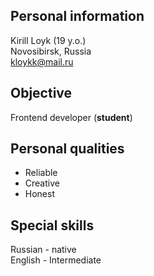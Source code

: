 ## Personal information
Kirill Loyk (19 y.o.)  
Novosibirsk, Russia  
kloykk@mail.ru  

## Objective
Frontend developer (**student**)

## Personal qualities
* Reliable
* Creative
* Honest

## Special skills
Russian - native  
English - Intermediate
